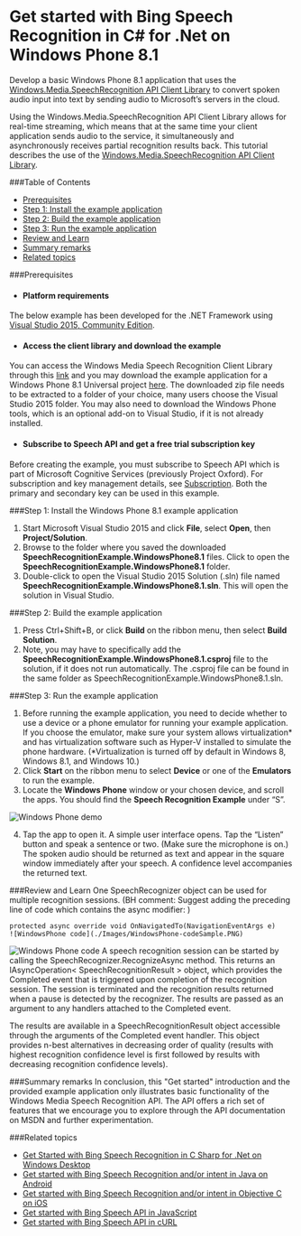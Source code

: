 <!--
NavPath: Bing Speech API/Speech Recognition/Windows API
LinkLabel: Get started with Windows Phone
Url: Speech-api/documentation/GetStarted/GetStartedCSharpWinPhone
Weight: 1
-->

# Get started with Bing Speech Recognition in C&#35; for .Net on Windows Phone 8.1

Develop a basic Windows Phone 8.1 application that uses the [Windows.Media.SpeechRecognition API Client Library](https://msdn.microsoft.com/en-us/library/windows.media.speechrecognition.aspx) to convert spoken audio input into text by sending audio to Microsoft’s servers in the cloud.

Using the Windows.Media.SpeechRecognition API Client Library allows for real-time streaming, which means that at the same time your client application sends audio to the service, it simultaneously and asynchronously receives partial recognition results back. This tutorial describes the use of the [Windows.Media.SpeechRecognition API Client Library](https://msdn.microsoft.com/en-us/library/windows.media.speechrecognition.aspx).

###Table of Contents
* [Prerequisites](#Prerequisites)
* [Step 1: Install the example application](#Step1)
* [Step 2: Build the example application](#Step2)
* [Step 3: Run the example application](#Step3)
* [Review and Learn](#Review)
* [Summary remarks](#Summary)
* [Related topics](#Related)

###<a name="Prerequisites">Prerequisites</a>

* #### Platform requirements
The below example has been developed for the .NET Framework using [Visual Studio 2015, Community Edition](https://www.visualstudio.com/products/visual-studio-community-vs).

* #### Access the client library and download the example
You can access the Windows Media Speech Recognition Client Library through this [link](https://msdn.microsoft.com/en-us/library/windows.media.speechrecognition.aspx) and you may download the example application for a Windows Phone 8.1 Universal project [here](https://github.com/microsoft/cognitive-speech-stt-windows).
The downloaded zip file needs to be extracted to a folder of your choice, many users choose the Visual Studio 2015 folder. You may also need to download the Windows Phone tools, which is an optional add-on to Visual Studio, if it is not already installed.

* #### Subscribe to Speech API and get a free trial subscription key
Before creating the example, you must subscribe to Speech API which is part of Microsoft Cognitive Services (previously Project Oxford). For subscription and key management details, see [Subscription](https://www.microsoft.com/cognitive-services/en-us/sign-up). Both the primary and secondary key can be used in this example.

###<a name="Step1">Step 1: Install the Windows Phone 8.1 example application</a>
1.	Start Microsoft Visual Studio 2015 and click **File**, select **Open**, then **Project/Solution**.
2.	Browse to the folder where you saved the downloaded **SpeechRecognitionExample.WindowsPhone8.1** files. Click to open the **SpeechRecognitionExample.WindowsPhone8.1** folder.
3.	Double-click to open the Visual Studio 2015 Solution (.sln) file named **SpeechRecognitionExample.WindowsPhone8.1.sln**. This will open the solution in Visual Studio.

###<a name="Step2">Step 2: Build the example application</a>
1.	Press Ctrl+Shift+B, or click **Build** on the ribbon menu, then select **Build Solution**.
2.	Note, you may have to specifically add the **SpeechRecognitionExample.WindowsPhone8.1.csproj** file to the solution, if it does not run automatically. The .csproj file can be found in the same folder as SpeechRecognitionExample.WindowsPhone8.1.sln.

###<a name="Step3">Step 3: Run the example application</a>
1.	Before running the example application, you need to decide whether to use a device or a phone emulator for running your example application. If you choose the emulator, make sure your system allows virtualization* and has virtualization software such as Hyper-V installed to simulate the phone hardware. (*Virtualization is turned off by default in Windows 8, Windows 8.1, and Windows 10.)
2.	Click **Start** on the ribbon menu to select **Device** or one of the **Emulators** to run the example.
3.	Locate the **Windows Phone** window or your chosen device, and scroll the apps. You should find the **Speech Recognition Example** under “S”.

![Windows Phone demo](../Images/WindowsPhone_demo.png)

4.	Tap the app to open it.  A simple user interface opens. Tap the “Listen” button and speak a sentence or two. (Make sure the microphone is on.)  The spoken audio should be returned as text and appear in the square window immediately after your speech. A confidence level accompanies the returned text.

###<a name="Review">Review and Learn</a>
One SpeechRecognizer object can be used for multiple recognition sessions.
(BH comment: Suggest adding the preceding line of code which contains the async modifier:
 )

```
protected async override void OnNavigatedTo(NavigationEventArgs e)
![WindowsPhone code](./Images/WindowsPhone-codeSample.PNG)
```
![Windows Phone code](../Images/WindowsPhone_codeSample.png)
A speech recognition session can be started by calling the SpeechRecognizer.RecognizeAsync method. This returns an IAsyncOperation< SpeechRecognitionResult > object, which provides the Completed event that is triggered upon completion of the recognition session. The session is terminated and the recognition results returned when a pause is detected by the recognizer. The results are passed as an argument to any handlers attached to the Completed event.

The results are available in a SpeechRecognitionResult object accessible through the arguments of the Completed event handler. This object provides n-best alternatives in decreasing order of quality (results with highest recognition confidence level is first followed by results with decreasing recognition confidence levels).

###<a name="Summary">Summary remarks</a>
In conclusion, this "Get started" introduction and the provided example application only illustrates basic functionality of the Windows Media Speech Recognition API. The API offers a rich set of features that we encourage you to explore through the API documentation on MSDN and further experimentation.

###<a name="Related">Related topics</a>
 * [Get Started with Bing Speech Recognition in C Sharp for .Net on Windows Desktop](GetStartedCSharpDesktop.md)
 * [Get started with Bing Speech Recognition and/or intent in Java on Android](GetStartedJavaAndroid.md)
 * [Get started with Bing Speech Recognition and/or intent in Objective C on iOS](Get-Started-ObjectiveC-iOS.md)
 * [Get started with Bing Speech API in JavaScript](GetStartedJS.md)
* [Get started with Bing Speech API in cURL](GetStarted-cURL.md)

